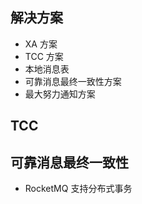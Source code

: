 



## 解决方案
* XA 方案
* TCC 方案
* 本地消息表
* 可靠消息最终一致性方案
* 最大努力通知方案







## TCC


## 可靠消息最终一致性
* RocketMQ 支持分布式事务








